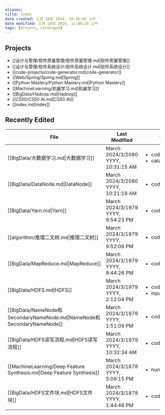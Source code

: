 ```yaml
---
aliases: 
title: index
date created: 三月 20日 2024, 10:26:03 上午
date modified: 三月 20日 2024, 11:00:29 上午
tags: [project, catalogue]
---
```

## Projects
- [[设计与管理/软件质量管理/软件质量管理.md|软件质量管理]]
- [[设计与管理/软件系统设计/软件系统设计.md|软件系统设计]]
- [[code-projects/code-generator.md|code-generator]]
- [[Web/Spring/Spring.md|Spring]]
- [[Python Mastery/Python Mastery.md|Python Mastery]]
- [[MachineLearning/机器学习.md|机器学习]]
- [[BigData/Hadoop.md|Hadoop]]
- [[CS50/CS50 AI.md|CS50 AI]]
- [[index.md|index]]
## Recently Edited
| File                                                                  | Last Modified                       | tags                                              |
| --------------------------------------------------------------------- | ----------------------------------- | ------------------------------------------------- |
| [[BigData/大数据学习.md\|大数据学习]]                                           | March 2024/3/2080 YYYY, 10:31:15 AM | <ul><li>code/big-data</li><li>catalogue</li></ul> |
| [[BigData/DataNode.md\|DataNode]]                                     | March 2024/3/2080 YYYY, 10:21:19 AM | <ul><li>code/big-data</li></ul>                   |
| [[BigData/Yarn.md\|Yarn]]                                             | March 2024/3/1979 YYYY, 9:54:23 PM  | <ul><li>code/big-data</li></ul>                   |
| [[algorithm/推理二叉树.md\|推理二叉树]]                                         | March 2024/3/1979 YYYY, 9:52:06 PM  | <ul><li>code/algorithm</li></ul>                  |
| [[BigData/MapReduce.md\|MapReduce]]                                   | March 2024/3/1979 YYYY, 9:44:26 PM  | <ul><li>code/big-data</li></ul>                   |
| [[BigData/HDFS.md\|HDFS]]                                             | March 2024/3/1979 YYYY, 2:12:04 PM  | <ul><li>code/big-data</li><li>input</li></ul>     |
| [[BigData/NameNode和SecondaryNameNode.md\|NameNode和SecondaryNameNode]] | March 2024/3/1979 YYYY, 1:51:09 PM  | <ul><li>code/big-data</li></ul>                   |
| [[BigData/HDFS读写流程.md\|HDFS读写流程]]                                     | March 2024/3/1979 YYYY, 10:32:34 AM | <ul><li>code/big-data</li></ul>                   |
| [[MachineLearning/Deep Feature Synthesis.md\|Deep Feature Synthesis]] | March 2024/3/1878 YYYY, 5:09:15 PM  | <ul><li>hung</li></ul>                            |
| [[BigData/HDFS文件块.md\|HDFS文件块]]                                       | March 2024/3/1878 YYYY, 1:44:48 PM  | <ul><li>code/big-data</li></ul>                   |
